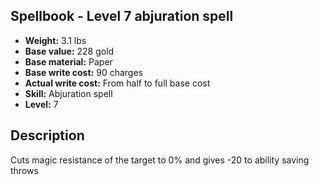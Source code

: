 ## Spellbook - Level 7 abjuration spell
- **Weight:** 3.1 lbs
- **Base value:** 228 gold
- **Base material:** Paper
- **Base write cost:** 90 charges
- **Actual write cost:** From half to full base cost
- **Skill:** Abjuration spell
- **Level:** 7
## Description
Cuts magic resistance of the target to 0% and gives -20 to ability saving throws
